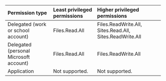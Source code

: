|Permission type|Least privileged permissions|Higher privileged permissions|
|:---|:---|:---|
|Delegated (work or school account)|Files.Read.All|Files.ReadWrite.All, Sites.Read.All, Sites.ReadWrite.All|
|Delegated (personal Microsoft account)|Files.Read.All|Files.ReadWrite.All|
|Application|Not supported.|Not supported.|